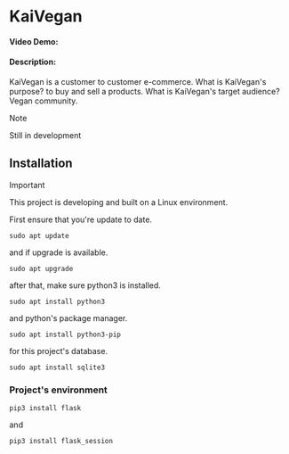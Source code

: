 # KaiVegan
#### Video Demo: ~~<URL HERE>~~
#### Description: 
KaiVegan is a customer to customer e-commerce. What is KaiVegan's purpose? to buy and sell a products. What is KaiVegan's target audience? Vegan community.

> [!NOTE]
> Still in development

## Installation
> [!IMPORTANT]
> This project is developing and built on a Linux environment.

First ensure that you're update to date.
```
sudo apt update
```
and if upgrade is available.
```
sudo apt upgrade
```
after that, make sure python3 is installed.
```
sudo apt install python3
```
and python's package manager.
```
sudo apt install python3-pip
```
for this project's database.
```
sudo apt install sqlite3
```
### Project's environment
```
pip3 install flask
```
and
```
pip3 install flask_session
```
